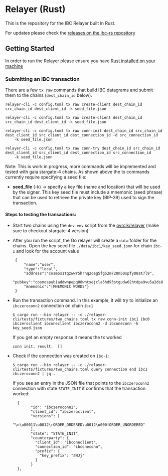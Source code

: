 # Relayer (Rust)

This is the repository for the IBC Relayer built in Rust.

For updates please check the [releases on the ibc-rs repository](https://github.com/informalsystems/ibc-rs/releases)

## Getting Started

In order to run the Relayer please ensure you have [Rust installed on your machine](https://www.rust-lang.org/tools/install)

### Submitting an IBC transaction

There are a few `tx raw` commands that build IBC datagrams and submit them to the chains (`dest_chain_id` below).

```shell script
relayer-cli -c config.toml tx raw create-client dest_chain_id src_chain_id dest_client_id -k seed_file.json

relayer-cli -c config.toml tx raw create-client dest_chain_id src_chain_id dest_client_id -k seed_file.json

relayer-cli -c config.toml tx raw conn-init dest_chain_id src_chain_id dest_client_id src_client_id dest_connection_id -d src_connection_id
    -k seed_file.json

relayer-cli -c config.toml tx raw conn-try dest_chain_id src_chain_id dest_client_id src_client_id dest_connection_id src_connection_id
    -k seed_file.json
```

Note: This is work in progress, more commands will be implemented and tested with gaia stargate-4 chains.
As shown above the tx commands currently require specifying a seed file:

* **seed_file** (-k) -> specify a key file (name and location) that will be used by the signer. This key seed file must include a mnemonic (seed phrase) that can be used to retrieve the private key (BIP-39) used to sign the transaction.

#### Steps to testing the transactions:

* Start two chains using the `dev-env` script from the [ovrclk/relayer](https://github.com/ovrclk/relayer) (make sure to checkout stargate-4 version)
*  After you run the script, the Go relayer will create a `data` folder for the chains. Open the key seed file `./data/ibc1/key_seed.json` for chain `ibc-1` and look for the account value


        {    
            "name":"user",
            "type":"local",
            "address":"cosmos1tqzwwr5hrnq2ceg5fg52m720m50xpfy08at7l9",
            "pubkey":"cosmospub1addwnpepq08wntxejcla5hd93stgudw02htdpa9vu5a2ds8xkvmgrkrrpwlj6sdhkz6",
            "mnemonic":"[MNEMONIC WORDS"}
        }

*  Run the transaction command. In this example, it will try to initialize an `ibczeroconn2` connection on chain `ibc1`

   `$ cargo run --bin relayer -- -c ./relayer-cli/tests/fixtures/two_chains.toml tx raw conn-init ibc1 ibc0 ibczeroclient ibconeclient ibczeroconn2 -d ibconeconn -k key_seed.json`

    If you get an empty response it means the tx worked

    `conn init, result:  []`

*  Check if the connection was created on `ibc-1`:

     `$ cargo run --bin relayer -- -c ./relayer-cli/tests/fixtures/two_chains.toml query connection end ibc1 ibczeroconn2 | jq .`

    If you see an entry in the JSON file that points to the `ibczeroconn2` connection with state `STATE_INIT` it confirms that the transaction worked:


         {
               "id": "ibczeroconn2",
               "client_id": "ibczeroclient",
               "versions": [
                 "\n\u00011\u0012\rORDER_ORDERED\u0012\u000fORDER_UNORDERED"
               ],
               "state": "STATE_INIT",
               "counterparty": {
                 "client_id": "ibconeclient",
                 "connection_id": "ibconeconn",
                 "prefix": {
                   "key_prefix": "aWJj"
                 }
               }
         },
     